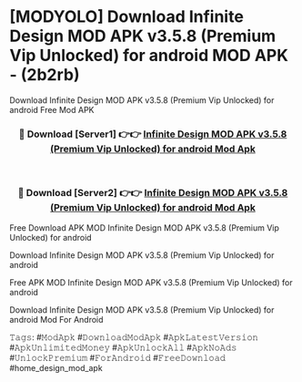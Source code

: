 # [MODYOLO] Download Infinite Design MOD APK v3.5.8 (Premium Vip Unlocked) for android MOD APK - (2b2rb)
Download Infinite Design MOD APK v3.5.8 (Premium Vip Unlocked) for android Free Mod APK

<div align="center">
<h3>🔴 Download [Server1] 👉👉 <a href="https://apk-comot.site?title=Infinite_Design_MOD_APK_v3.5.8_(Premium_Vip_Unlocked)_for_android">Infinite Design MOD APK v3.5.8 (Premium Vip Unlocked) for android Mod Apk</a></h3><br>

<h3>🔴 Download [Server2] 👉👉 <a href="https://apk-comot.site?title=Infinite_Design_MOD_APK_v3.5.8_(Premium_Vip_Unlocked)_for_android">Infinite Design MOD APK v3.5.8 (Premium Vip Unlocked) for android Mod Apk</a></h3>
</div>


Free Download APK MOD Infinite Design MOD APK v3.5.8 (Premium Vip Unlocked) for android

Download Infinite Design MOD APK v3.5.8 (Premium Vip Unlocked) for android 

Free APK MOD Infinite Design MOD APK v3.5.8 (Premium Vip Unlocked) for android 

Download Infinite Design MOD APK v3.5.8 (Premium Vip Unlocked) for android Mod For Android

𝚃𝚊𝚐𝚜: #𝙼𝚘𝚍𝙰𝚙𝚔 #𝙳𝚘𝚠𝚗𝚕𝚘𝚊𝚍𝙼𝚘𝚍𝙰𝚙𝚔 #𝙰𝚙𝚔𝙻𝚊𝚝𝚎𝚜𝚝𝚅𝚎𝚛𝚜𝚒𝚘𝚗 #𝙰𝚙𝚔𝚄𝚗𝚕𝚒𝚖𝚒𝚝𝚎𝚍𝙼𝚘𝚗𝚎𝚢 #𝙰𝚙𝚔𝚄𝚗𝚕𝚘𝚌𝚔𝙰𝚕𝚕 #𝙰𝚙𝚔𝙽𝚘𝙰𝚍𝚜 #𝚄𝚗𝚕𝚘𝚌𝚔𝙿𝚛𝚎𝚖𝚒𝚞𝚖 #𝙵𝚘𝚛𝙰𝚗𝚍𝚛𝚘𝚒𝚍 #𝙵𝚛𝚎𝚎𝙳𝚘𝚠𝚗𝚕𝚘𝚊𝚍 #home_design_mod_apk